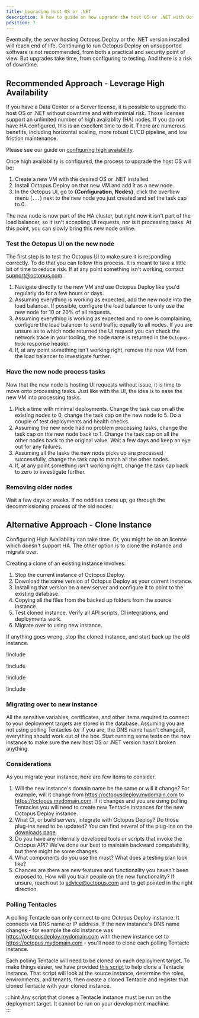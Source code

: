 ```yaml
---
title: Upgrading host OS or .NET
description: A how to guide on how upgrade the host OS or .NET with Octopus Deploy.
position: 7
---
```


Eventually, the server hosting Octopus Deploy or the .NET version installed will reach end of life.  Continuing to run Octopus Deploy on unsupported software is not recommended, from both a practical and security point of view.  But upgrades take time, from configuring to testing.  And there is a risk of downtime.  

## Recommended Approach - Leverage High Availability

If you have a Data Center or a Server license, it is possible to upgrade the host OS or .NET without downtime and with minimial risk.  Those licenses support an unlimited number of high availablity (HA) nodes.  If you do not have HA configured, this is an excellent time to do it.  There are numerous benefits, including horizontal scaling, more robust CI/CD pipeline, and low friction maintenance.

Please see our guide on [configuring high avaiability](/docs/administration/high-availability/configuring-octopus-for-high-availability.md).

Once high availability is configured, the process to upgrade the host OS will be:

1. Create a new VM with the desired OS or .NET installed.
2. Install Octopus Deploy on that new VM and add it as a new node.
3. In the Octopus UI, go to **{Configuration, Nodes}**, click the overflow menu (`...`) next to the new node you just created and set the task cap to 0. 

The new node is now part of the HA cluster, but right now it isn't part of the load balancer, so it isn't accepting UI requests, nor is it processing tasks.  At this point, you can slowly bring this new node online.

### Test the Octopus UI on the new node

The first step is to test the Octopus UI to make sure it is responding correctly.  To do that you can follow this process.  It is meant to take a little bit of time to reduce risk.  If at any point something isn't working, contact support@octopus.com.

1. Navigate directly to the new VM and use Octopus Deploy like you'd regularly do for a few hours or days.
2. Assuming everything is working as expected, add the new node into the load balancer.  If possible, configure the load balancer to only use the new node for 10 or 20% of all requests.
3. Assuming everything is working as expected and no one is complaining, configure the load balancer to send traffic equally to all nodes.  If you are unsure as to which node returned the UI request you can check the network trace in your tooling, the node name is returned in the `Octopus-Node` response header.
4. If, at any point something isn't working right, remove the new VM from the load balancer to investigate further.

### Have the new node process tasks

Now that the new node is hosting UI requests without issue, it is time to move onto processing tasks.  Just like with the UI, the idea is to ease the new VM into processing tasks.

1. Pick a time with minimal deployments.  Change the task cap on all the existing nodes to 0, change the task cap on the new node to 5.  Do a couple of test deployments and health checks.  
2. Assuming the new node had no problem processing tasks, change the task cap on the new node back to 1.  Change the task cap on all the other nodes back to the original value.  Wait a few days and keep an eye out for any failures.
3. Assuming all the tasks the new node picks up are processed successfully, change the task cap to match all the other nodes.  
4. If, at any point something isn't working right, change the task cap back to zero to investigate further. 

### Removing older nodes

Wait a few days or weeks.  If no oddities come up, go through the decommissioning process of the old nodes.  

## Alternative Approach - Clone Instance

Configuring High Availability can take time.  Or, you might be on an license which doesn't support HA.  The other option is to clone the instance and migrate over.

Creating a clone of an existing instance involves:

1. Stop the current instance of Octopus Deploy.
1. Download the same version of Octopus Deploy as your current instance.
1. Installing that version on a new server and configure it to point to the existing database.
1. Copying all the files from the backed up folders from the source instance.
1. Test cloned instance.  Verify all API scripts, CI integrations, and deployments work.
1. Migrate over to using new instance. 

If anything goes wrong, stop the cloned instance, and start back up the old instance.

!include <upgrade-download-same-version>

!include <upgrade-install-cloned-version>

!include <upgrade-copy-files-for-cloned-instance>

!include <upgrade-octopus-backup-folders>

### Migrating over to new instance

All the sensitive variables, certificates, and other items required to connect to your deployment targets are stored in the database.  Assuming you are not using polling Tentacles (or if you are, the DNS name hasn't changed), everything should work out of the box.  Start running some tests on the new instance to make sure the new host OS or .NET version hasn't broken anything.

### Considerations

As you migrate your instance, here are few items to consider.  

1. Will the new instance's domain name be the same or will it change?  For example, will it change from https://octopusdeploy.mydomain.com to https://octopus.mydomain.com.  If it changes and you are using polling Tentacles you will need to create new Tentacle instances for the new Octopus Deploy instance.
2. What CI, or build servers, integrate with Octopus Deploy?  Do those plug-ins need to be updated?  You can find several of the plug-ins on the [downloads page](https://octopus.com/downloads).
3. Do you have any internally developed tools or scripts that invoke the Octopus API?  We've done our best to maintain backward compatability, but there might be some changes.  
4. What components do you use the most?  What does a testing plan look like? 
5. Chances are there are new features and functionality you haven't been exposed to.  How will you train people on the new functionality?  If unsure, reach out to advice@octopus.com and to get pointed in the right direction.

### Polling Tentacles

A polling Tentacle can only connect to one Octopus Deploy instance.  It connects via DNS name or IP address.  If the new instance's DNS name changes - for example the old instance was https://octopusdeploy.mydomain.com with the new instance set to https://octopus.mydomain.com - you'll need to clone each polling Tentacle instance.

Each polling Tentacle will need to be cloned on each deployment target.  To make things easier, we have provided [this script](https://github.com/OctopusDeployLabs/SpaceCloner/blob/master/CloneTentacleInstance.ps1) to help clone a Tentacle instance.  That script will look at the source instance, determine the roles, environments, and tenants, then create a cloned Tentacle and register that cloned Tentacle with your cloned instance.  

:::hint
Any script that clones a Tentacle instance must be run on the deployment target.  It cannot be run on your development machine.  
:::